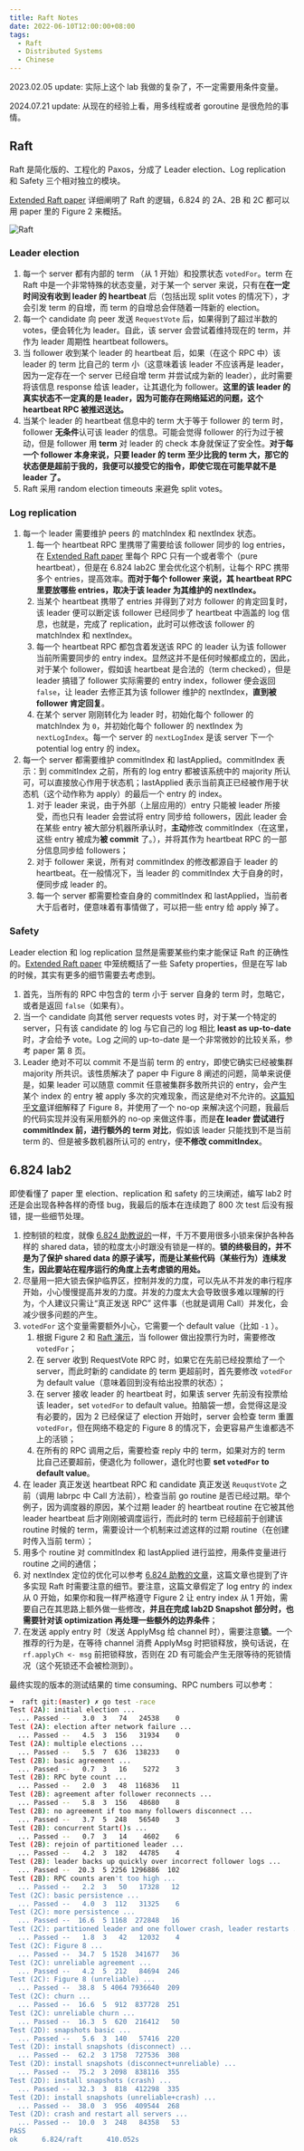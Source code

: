 ```yaml
---
title: Raft Notes
date: 2022-06-10T12:00:00+08:00
tags:
  - Raft
  - Distributed Systems
  - Chinese
---
```


2023.02.05 update: 实际上这个 lab 我做的复杂了，不一定需要用条件变量。

2024.07.21 update: 从现在的经验上看，用多线程或者 goroutine 是很危险的事情。
<!--more-->

## Raft

Raft 是简化版的、工程化的 Paxos，分成了 Leader election、Log replication 和 Safety 三个相对独立的模块。

[Extended Raft paper](https://pdos.csail.mit.edu/6.824/papers/raft-extended.pdf) 详细阐明了 Raft 的逻辑，6.824 的 2A、2B 和 2C 都可以用 paper 里的 Figure 2 来概括。

![Raft](../attachments/raft.png)

### Leader election

1. 每一个 server 都有内部的 term （从 1 开始）和投票状态 `votedFor`。term 在 Raft 中是一个非常特殊的状态变量，对于某一个 server 来说，只有在**在一定时间没有收到 leader 的 heartbeat** 后（包括出现 split votes 的情况下），才会引发 term 的自增，而 term 的自增总会伴随着一阵新的 election。
2. 每一个 candidate 向 peer 发送 `RequestVote` 后，如果得到了超过半数的 votes，便会转化为 leader。自此，该 server 会尝试着维持现在的 term，并作为 leader 周期性 heartbeat followers。
3. 当 follower 收到某个 leader 的 heartbeat 后，如果（在这个 RPC 中）该 leader 的 term 比自己的 term 小（这意味着该 leader 不应该再是 leader，因为一定存在一个 server 已经自增 term 并尝试成为新的 leader），此时需要将该信息 response 给该 leader，让其退化为 follower。**这里的该 leader 的真实状态不一定真的是 leader，因为可能存在网络延迟的问题，这个 heartbeat RPC 被推迟送达。**
4. 当某个 leader 的 heartbeat 信息中的 term 大于等于 follower 的 term 时，follower **无条件**认可该 leader 的信息。可能会觉得 follower 的行为过于被动，但是 follower 用 **term** 对 leader 的 check 本身就保证了安全性。**对于每一个 follower 本身来说，只要 leader 的 term 至少比我的 term 大，那它的状态便是超前于我的，我便可以接受它的指令，即使它现在可能早就不是 leader 了。**
5. Raft 采用 random election timeouts 来避免 split votes。

### Log replication

1. 每一个 leader 需要维护 peers 的 matchIndex 和 nextIndex 状态。
   1. 每一个 heartbeat RPC 里携带了需要给该 follower 同步的 log entries，在 [Extended Raft paper](https://pdos.csail.mit.edu/6.824/papers/raft-extended.pdf) 里每个 RPC 只有一个或者零个（pure heartbeat），但是在 6.824 lab2C 里会优化这个机制，让每个 RPC 携带多个 entries，提高效率。**而对于每个 follower 来说，其 heartbeat RPC 里要放哪些 entries，取决于该 leader 为其维护的 nextIndex。**
   2. 当某个 heartbeat 携带了 entries 并得到了对方 follower 的肯定回复时，该 leader 便可以断定该 follower 已经同步了 heartbeat 中涵盖的 log 信息，也就是，完成了 replication，此时可以修改该 follower 的 matchIndex 和 nextIndex。
   3. 每一个 heartbeat RPC 都包含着发送该 RPC 的 leader 认为该 follower 当前所需要同步的 entry index。显然这并不是任何时候都成立的，因此，对于某个 follower，假如该 heartbeat 是合法的（term checked），但是 leader 搞错了 follower 实际需要的 entry index，follower 便会返回 `false`，让 leader 去修正其为该 follower 维护的 nextIndex，**直到被 follower 肯定回复**。
   4. 在某个 server 刚刚转化为 leader 时，初始化每个 follower 的 matchIndex 为 `0`，并初始化每个 follower 的 nextIndex 为 `nextLogIndex`。每一个 server 的 `nextLogIndex` 是该 server 下一个 potential log entry 的 index。
2. 每一个 server 都需要维护 commitIndex 和 lastApplied。commitIndex 表示：到 commitIndex 之前，所有的 log entry 都被该系统中的 majority 所认可，可以直接放心作用于状态机；lastApplied 表示当前真正已经被作用于状态机（这个动作称为 apply）的最后一个 entry 的 index。
   1. 对于 leader 来说，由于外部（上层应用的）entry 只能被 leader 所接受，而也只有 leader 会尝试将 entry 同步给 followers，因此 leader 会在某些 entry 被大部分机器所承认时，**主动**修改 commitIndex（在这里，这些 entry 被成为**被 commit** 了。），并将其作为 heartbeat RPC 的一部分信息同步给 followers；
   2. 对于 follower 来说，所有对 commitIndex 的修改都源自于 leader 的 heartbeat。在一般情况下，当 leader 的 commitIndex 大于自身的时，便同步成 leader 的。
   3. 每一个 server 都需要检查自身的 commitIndex 和 lastApplied，当前者大于后者时，便意味着有事情做了，可以把一些 entry 给 apply 掉了。

### Safety

Leader election 和 log replication 显然是需要某些约束才能保证 Raft 的正确性的。[Extended Raft paper](https://pdos.csail.mit.edu/6.824/papers/raft-extended.pdf) 中笼统概括了一些 Safety properties，但是在写 lab 的时候，其实有更多的细节需要去考虑到。

1. 首先，当所有的 RPC 中包含的 term 小于 server 自身的 term 时，忽略它，或者是返回 `false`（如果有）。
2. 当一个 candidate 向其他 server requests votes 时，对于某一个特定的 server，只有该 candidate 的 log 与它自己的 log 相比 **least as up-to-date** 时，才会给予 vote。Log 之间的 up-to-date 是一个非常微妙的比较关系，参考 paper 第 8 页。
3. Leader 绝对不可以 commit 不是当前 term 的 entry，即使它确实已经被集群 majority 所共识。该性质解决了 paper 中 Figure 8 阐述的问题，简单来说便是，如果 leader 可以随意 commit 任意被集群多数所共识的 entry，会产生某个 index 的 entry 被 apply 多次的灾难现象，而这是绝对不允许的。[这篇知乎文章](https://zhuanlan.zhihu.com/p/369989974)详细解释了 Figure 8，并使用了一个 no-op 来解决这个问题，我最后的代码实现并没有采用额外的 no-op 来做这件事，而是**在 leader 尝试进行 commitIndex 前，进行额外的 term 对比**，假如该 leader 只能找到不是当前 term 的、但是被多数机器所认可的 entry，便**不修改 commitIndex**。

## 6.824 lab2

即使看懂了 paper 里 election、replication 和 safety 的三块阐述，编写 lab2 时还是会出现各种各样的奇怪 bug，我最后的版本在连续跑了 800 次 test 后没有报错，提一些细节处理。

1. 控制锁的粒度，就像 [6.824 助教说的](https://www.youtube.com/watch?v=UzzcUS2OHqo&list=PLrw6a1wE39_tb2fErI4-WkMbsvGQk9_UB&index=5)一样，千万不要用很多小锁来保护各种各样的 shared data，锁的粒度太小时跟没有锁是一样的。**锁的终极目的，并不是为了保护 shared data 的原子读写，而是让某些代码（某些行为）连续发生，因此要站在程序运行的角度上去考虑锁的用处。**
2. 尽量用一把大锁去保护临界区，控制并发的力度，可以先从不并发的串行程序开始，小心慢慢提高并发的力度。并发的力度太大会导致很多难以理解的行为，个人建议只需让“真正发送 RPC” 这件事（也就是调用 Call）并发化，会减少很多问题的产生。
3. `votedFor` 这个变量需要额外小心，它需要一个 default value（比如 `-1` ）。
   1. 根据 Figure 2 和 [Raft 演示](https://raft.github.io)，当 follower 做出投票行为时，需要修改 `votedFor`；
   2. 在 server 收到 RequestVote RPC 时，如果它在先前已经投票给了一个 server，而此时新的 candidate 的 term 更超前时，首先要修改 `votedFor` 为 default value（意味着回到没有给出投票的状态）；
   3. 在 server 接收 leader 的 heartbeat 时，如果该 server 先前没有投票给该 leader，set `votedFor` to default value。拍脑袋一想，会觉得这是没有必要的，因为 2 已经保证了 election 开始时，server 会检查 term 重置 `votedFor`，但在网络不稳定的 Figure 8 的情况下，会更容易产生谁都选不上的活锁；
   4. 在所有的 RPC 调用之后，需要检查 reply 中的 term，如果对方的 term 比自己还要超前，便退化为 follower，退化时也要 **set `votedFor` to default value**。
4. 在 leader 真正发送 heartbeat RPC 和 candidate 真正发送 `ReuqustVote` 之前（调用 labrpc 中 Call 方法前），检查当前 go routine 是否已经过期。举个例子，因为调度器的原因，某个过期 leader 的 heartbeat routine 在它被其他 leader heartbeat 后才刚刚被调度运行，而此时的 term 已经超前于创建该 routine 时候的 term，需要设计一个机制来过滤这样的过期 routine（在创建时传入当前 term）；
5. 用多个 routine 对 commitIndex 和 lastApplied 进行监控，用条件变量进行 routine 之间的通信；
6. 对 nextIndex 定位的优化可以参考 [6.824 助教的文章](https://thesquareplanet.com/blog/students-guide-to-raft/)，这篇文章也提到了许多实现 Raft 时需要注意的细节。要注意，这篇文章假定了 log entry 的 index 从 0 开始，如果你和我一样严格遵守 Figure 2 让 entry index 从 1 开始，需要自己在其思路上额外做一些修改，**并且在完成 lab2D Snapshot 部分时，也需要针对该 optimization 再处理一些额外的边界条件**；
7. 在发送 apply entry 时（发送 ApplyMsg 给 channel 时），需要注意**锁**。一个推荐的行为是，在等待 channel 消费 ApplyMsg 时把锁释放，换句话说，在 `rf.applyCh <- msg` 前把锁释放，否则在 2D 有可能会产生无限等待的死锁情况（这个死锁还不会被检测到）。

最终实现的版本的测试结果的 time consuming、RPC numbers 可以参考：
```bash
➜  raft git:(master) ✗ go test -race
Test (2A): initial election ...
  ... Passed --   3.0  3   74   24538    0
Test (2A): election after network failure ...
  ... Passed --   4.5  3  156   31934    0
Test (2A): multiple elections ...
  ... Passed --   5.5  7  636  138233    0
Test (2B): basic agreement ...
  ... Passed --   0.7  3   16    5272    3
Test (2B): RPC byte count ...
  ... Passed --   2.0  3   48  116836   11
Test (2B): agreement after follower reconnects ...
  ... Passed --   5.8  3  156   48680    8
Test (2B): no agreement if too many followers disconnect ...
  ... Passed --   3.7  5  248   56540    3
Test (2B): concurrent Start()s ...
  ... Passed --   0.7  3   14    4602    6
Test (2B): rejoin of partitioned leader ...
  ... Passed --   4.2  3  182   44785    4
Test (2B): leader backs up quickly over incorrect follower logs ...
  ... Passed --  20.3  5 2256 1296886  102
Test (2B): RPC counts aren't too high ...
  ... Passed --   2.2  3   50   17328   12
Test (2C): basic persistence ...
  ... Passed --   4.0  3  112   31325    6
Test (2C): more persistence ...
  ... Passed --  16.6  5 1168  272848   16
Test (2C): partitioned leader and one follower crash, leader restarts ...
  ... Passed --   1.8  3   42   12032    4
Test (2C): Figure 8 ...
  ... Passed --  34.7  5 1528  341677   36
Test (2C): unreliable agreement ...
  ... Passed --   4.2  5  212   84694  246
Test (2C): Figure 8 (unreliable) ...
  ... Passed --  38.8  5 4064 7936640  209
Test (2C): churn ...
  ... Passed --  16.6  5  912  837728  251
Test (2C): unreliable churn ...
  ... Passed --  16.3  5  620  216412   50
Test (2D): snapshots basic ...
  ... Passed --   5.6  3  140   57416  220
Test (2D): install snapshots (disconnect) ...
  ... Passed --  62.2  3 1758  727536  308
Test (2D): install snapshots (disconnect+unreliable) ...
  ... Passed --  75.2  3 2098  838116  355
Test (2D): install snapshots (crash) ...
  ... Passed --  32.3  3  818  412298  335
Test (2D): install snapshots (unreliable+crash) ...
  ... Passed --  38.0  3  956  409544  268
Test (2D): crash and restart all servers ...
  ... Passed --  10.0  3  248   84358   53
PASS
ok      6.824/raft      410.052s
```